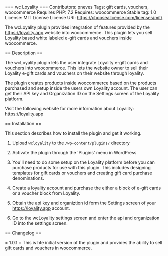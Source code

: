 === wc Loyality ===
Contributors: pneves
Tags: gift cards, vouchers, woocommerce
Requires PHP: 7.2
Requires: woocommerce
Stable tag: 1.0
License: MIT License
License URI: https://choosealicense.com/licenses/mit/

The wcLoyality plugin provides integration of features provided by
the https://loyality.app website into woocommerce. This plugin 
lets you sell Loyality based white labeled e-gift cards and vouchers inside woocommerce.





== Description ==

 The wcLoyality plugin lets the user integrate Loyality e-gift cards and vouchers into woocommerce. This lets the website owner to sell their Loyality e-gift cards and vouchers on their website through loyality.

 The plugin creates products inside woocommerce based on the products purchased and setup inside the users own Loyality account. The user can get their API key and Organization ID on the Settings screen of the Loyality platform.

 Visit the following website for more information about Loyality: <https://loyality.app>

== Installation ==

This section describes how to install the plugin and get it working.

1. Upload `wcloyality` to the `/wp-content/plugins/` directory
2. Activate the plugin through the 'Plugins' menu in WordPress
3. You'll need to do some setup on the Loyality platform before you
   can purchase products for use with this plugin. This includes
   designing templates for gift cards or vouchers and creating
   gift card purchase denominations.
4. Create a loyality account and purchase the either a block of
   e-gift cards or a voucher block from Loyality.

5. Obtain the api key and organiztion id form the Settings screen of your 
   <https://loyality.app> account.

6. Go to the wcLoyality settings screen and enter the api and organization ID
   into the settings screen.


== Changelog ==

= 1.0.1 =
This is hte initial version of the plugin and provides the ability to sell gift cards and vouchers in woocommerce.
